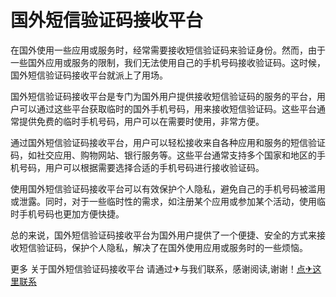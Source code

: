 # 国外短信验证码接收平台

在国外使用一些应用或服务时，经常需要接收短信验证码来验证身份。然而，由于一些国外应用或服务的限制，我们无法使用自己的手机号码接收验证码。这时候，国外短信验证码接收平台就派上了用场。

国外短信验证码接收平台是专门为国外用户提供接收短信验证码的服务的平台，用户可以通过这些平台获取临时的国外手机号码，用来接收短信验证码。这些平台通常提供免费的临时手机号码，用户可以在需要时使用，非常方便。

通过国外短信验证码接收平台，用户可以轻松接收来自各种应用和服务的短信验证码，如社交应用、购物网站、银行服务等。这些平台通常支持多个国家和地区的手机号码，用户可以根据需要选择合适的手机号码进行接收验证码。

使用国外短信验证码接收平台可以有效保护个人隐私，避免自己的手机号码被滥用或泄露。同时，对于一些临时性的需求，如注册某个应用或参加某个活动，使用临时手机号码也更加方便快捷。

总的来说，国外短信验证码接收平台为国外用户提供了一个便捷、安全的方式来接收短信验证码，保护个人隐私，解决了在国外使用应用或服务时的一些烦恼。

更多 关于国外短信验证码接收平台 请通过✈与我们联系，感谢阅读,谢谢！[点✈这里联系](https://ads.k02.cc)